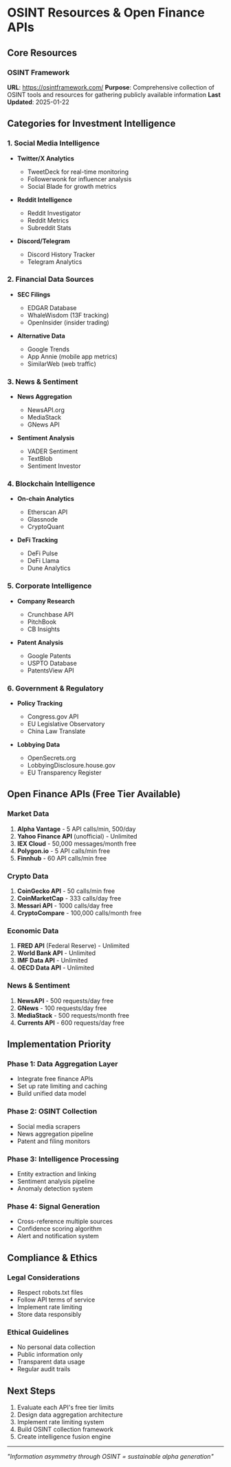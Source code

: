 #  OSINT Resources & Open Finance APIs

## Core Resources

### OSINT Framework
**URL**: https://osintframework.com/
**Purpose**: Comprehensive collection of OSINT tools and resources for gathering publicly available information
**Last Updated**: 2025-01-22

## Categories for Investment Intelligence

### 1. Social Media Intelligence
- **Twitter/X Analytics**
  - TweetDeck for real-time monitoring
  - Followerwonk for influencer analysis
  - Social Blade for growth metrics
  
- **Reddit Intelligence**
  - Reddit Investigator
  - Reddit Metrics
  - Subreddit Stats
  
- **Discord/Telegram**
  - Discord History Tracker
  - Telegram Analytics

### 2. Financial Data Sources
- **SEC Filings**
  - EDGAR Database
  - WhaleWisdom (13F tracking)
  - OpenInsider (insider trading)
  
- **Alternative Data**
  - Google Trends
  - App Annie (mobile app metrics)
  - SimilarWeb (web traffic)

### 3. News & Sentiment
- **News Aggregation**
  - NewsAPI.org
  - MediaStack
  - GNews API
  
- **Sentiment Analysis**
  - VADER Sentiment
  - TextBlob
  - Sentiment Investor

### 4. Blockchain Intelligence
- **On-chain Analytics**
  - Etherscan API
  - Glassnode
  - CryptoQuant
  
- **DeFi Tracking**
  - DeFi Pulse
  - DeFi Llama
  - Dune Analytics

### 5. Corporate Intelligence
- **Company Research**
  - Crunchbase API
  - PitchBook
  - CB Insights
  
- **Patent Analysis**
  - Google Patents
  - USPTO Database
  - PatentsView API

### 6. Government & Regulatory
- **Policy Tracking**
  - Congress.gov API
  - EU Legislative Observatory
  - China Law Translate
  
- **Lobbying Data**
  - OpenSecrets.org
  - LobbyingDisclosure.house.gov
  - EU Transparency Register

## Open Finance APIs (Free Tier Available)

### Market Data
1. **Alpha Vantage** - 5 API calls/min, 500/day
2. **Yahoo Finance API** (unofficial) - Unlimited
3. **IEX Cloud** - 50,000 messages/month free
4. **Polygon.io** - 5 API calls/min free
5. **Finnhub** - 60 API calls/min free

### Crypto Data
1. **CoinGecko API** - 50 calls/min free
2. **CoinMarketCap** - 333 calls/day free
3. **Messari API** - 1000 calls/day free
4. **CryptoCompare** - 100,000 calls/month free

### Economic Data
1. **FRED API** (Federal Reserve) - Unlimited
2. **World Bank API** - Unlimited
3. **IMF Data API** - Unlimited
4. **OECD Data API** - Unlimited

### News & Sentiment
1. **NewsAPI** - 500 requests/day free
2. **GNews** - 100 requests/day free
3. **MediaStack** - 500 requests/month free
4. **Currents API** - 600 requests/day free

## Implementation Priority

### Phase 1: Data Aggregation Layer
- Integrate free finance APIs
- Set up rate limiting and caching
- Build unified data model

### Phase 2: OSINT Collection
- Social media scrapers
- News aggregation pipeline
- Patent and filing monitors

### Phase 3: Intelligence Processing
- Entity extraction and linking
- Sentiment analysis pipeline
- Anomaly detection system

### Phase 4: Signal Generation
- Cross-reference multiple sources
- Confidence scoring algorithm
- Alert and notification system

## Compliance & Ethics

### Legal Considerations
- Respect robots.txt files
- Follow API terms of service
- Implement rate limiting
- Store data responsibly

### Ethical Guidelines
- No personal data collection
- Public information only
- Transparent data usage
- Regular audit trails

## Next Steps
1. Evaluate each API's free tier limits
2. Design data aggregation architecture
3. Implement rate limiting system
4. Build OSINT collection framework
5. Create intelligence fusion engine

---

*"Information asymmetry through OSINT = sustainable alpha generation"*